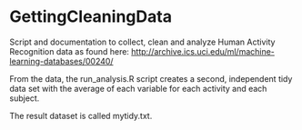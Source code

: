 # GettingCleaningData

Script and documentation to collect, clean and analyze Human Activity Recognition data as found here:
http://archive.ics.uci.edu/ml/machine-learning-databases/00240/


From the data, the run_analysis.R script creates a second, independent tidy data set with the average of each variable for each activity and each subject.

The result dataset is called mytidy.txt.